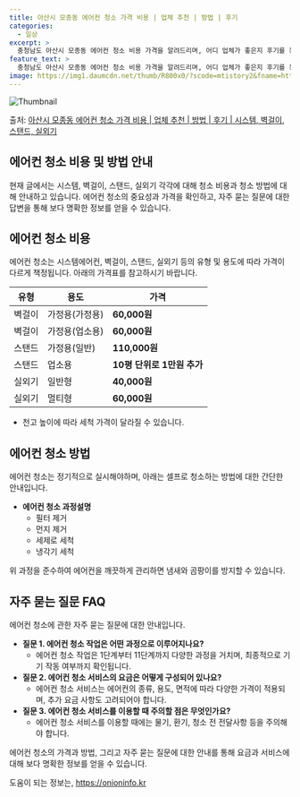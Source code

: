 ```yaml
---
title: 아산시 모종동 에어컨 청소 가격 비용 | 업체 추천 | 방법 | 후기
categories:
  - 일상
excerpt: >
  충청남도 아산시 모종동 에어컨 청소 비용 가격을 알려드리며, 어디 업체가 좋은지 후기를 통해 알아보겠습니다. 현재 글에서는 시스템, 벽걸이, 스탠드, 실외기 각각에 대해 청소 비용이 나와 있으니 참고하시면 되겠습니다. 에어컨 분해 청소 방법 보기 👈 클릭셀프 에어컨 청소 방법 보기👈 클릭아산시 모종동 에어컨 청소 비용시스템에어컨 방식클리닝방식금액1way 방식에어컨 완전분해80,000원1way 방식에어컨 필터세척35,000원2way 방식에어컨 완전분해90,000원2way 방식에어컨 필터세척35,000원4way 방식에어컨 완전분해120,000원4way 방식에어컨 필터세척35,000원원형방식에어컨 완전분해140,000원원형방식에어컨 필터세척35,000원에어컨 청소 견적 샘플 보기 👈 클릭에어컨 냄새의 원인에어..
feature_text: >
  충청남도 아산시 모종동 에어컨 청소 비용 가격을 알려드리며, 어디 업체가 좋은지 후기를 통해 알아보겠습니다. 현재 글에서는 시스템, 벽걸이, 스탠드, 실외기 각각에 대해 청소 비용이 나와 있으니 참고하시면 되겠습니다. 에어컨 분해 청소 방법 보기 👈 클릭셀프 에어컨 청소 방법 보기👈 클릭아산시 모종동 에어컨 청소 비용시스템에어컨 방식클리닝방식금액1way 방식에어컨 완전분해80,000원1way 방식에어컨 필터세척35,000원2way 방식에어컨 완전분해90,000원2way 방식에어컨 필터세척35,000원4way 방식에어컨 완전분해120,000원4way 방식에어컨 필터세척35,000원원형방식에어컨 완전분해140,000원원형방식에어컨 필터세척35,000원에어컨 청소 견적 샘플 보기 👈 클릭에어컨 냄새의 원인에어..
image: https://img1.daumcdn.net/thumb/R800x0/?scode=mtistory2&fname=https%3A%2F%2Fblog.kakaocdn.net%2Fdn%2Fbmltna%2FbtsHyme0ROM%2FGXcnxWgkZIse9d6vYkBIo0%2Fimg.webp
---
```


![Thumbnail](https://img1.daumcdn.net/thumb/R800x0/?scode=mtistory2&fname=https%3A%2F%2Fblog.kakaocdn.net%2Fdn%2Fbmltna%2FbtsHyme0ROM%2FGXcnxWgkZIse9d6vYkBIo0%2Fimg.webp)

<p>출처: <a href="https://onioninfo.kr/entry/%EC%95%84%EC%82%B0%EC%8B%9C-%EB%AA%A8%EC%A2%85%EB%8F%99-%EC%97%90%EC%96%B4%EC%BB%A8-%EC%B2%AD%EC%86%8C-%EA%B0%80%EA%B2%A9-%EB%B9%84%EC%9A%A9-%EC%97%85%EC%B2%B4-%EC%B6%94%EC%B2%9C-%EB%B0%A9%EB%B2%95-%ED%9B%84%EA%B8%B0-%EC%8B%9C%EC%8A%A4%ED%85%9C-%EB%B2%BD%EA%B1%B8%EC%9D%B4-%EC%8A%A4%ED%83%A0%EB%93%9C-%EC%8B%A4%EC%99%B8%EA%B8%B0" rel="dofollow">아산시 모종동 에어컨 청소 가격 비용 | 업체 추천 | 방법 | 후기 | 시스템, 벽걸이, 스탠드, 실외기</a> </p>

## 에어컨 청소 비용 및 방법 안내

현재 글에서는 시스템, 벽걸이, 스탠드, 실외기 각각에 대해 청소 비용과 청소 방법에 대해 안내하고 있습니다. 에어컨 청소의 중요성과 가격을
확인하고, 자주 묻는 질문에 대한 답변을 통해 보다 명확한 정보를 얻을 수 있습니다.

## 에어컨 청소 비용

에어컨 청소는 시스템에어컨, 벽걸이, 스탠드, 실외기 등의 유형 및 용도에 따라 가격이 다르게 책정됩니다. 아래의 가격표를 참고하시기
바랍니다.

유형 | 용도 | 가격  
---|---|---  
벽걸이 | 가정용(가정용) | **60,000원**  
벽걸이 | 가정용(업소용) | **60,000원**  
스탠드 | 가정용(일반) | **110,000원**  
스탠드 | 업소용 | **10평 단위로 1만원 추가**  
실외기 | 일반형 | **40,000원**  
실외기 | 멀티형 | **60,000원**  
  
* 천고 높이에 따라 세척 가격이 달라질 수 있습니다.

## 에어컨 청소 방법

에어컨 청소는 정기적으로 실시해야하며, 아래는 셀프로 청소하는 방법에 대한 간단한 안내입니다.

  * **에어컨 청소 과정설명**
    * 필터 제거
    * 먼지 제거
    * 세제로 세척
    * 냉각기 세척

위 과정을 준수하여 에어컨을 깨끗하게 관리하면 냄새와 곰팡이를 방지할 수 있습니다.

## 자주 묻는 질문 FAQ

에어컨 청소에 관한 자주 묻는 질문에 대한 안내입니다.

  * **질문 1. 에어컨 청소 작업은 어떤 과정으로 이루어지나요?**
    * 에어컨 청소 작업은 1단계부터 11단계까지 다양한 과정을 거치며, 최종적으로 기기 작동 여부까지 확인됩니다.
  * **질문 2. 에어컨 청소 서비스의 요금은 어떻게 구성되어 있나요?**
    * 에어컨 청소 서비스는 에어컨의 종류, 용도, 면적에 따라 다양한 가격이 적용되며, 추가 요금 사항도 고려되어야 합니다.
  * **질문 3. 에어컨 청소 서비스를 이용할 때 주의할 점은 무엇인가요?**
    * 에어컨 청소 서비스를 이용할 때에는 물기, 환기, 청소 전 전달사항 등을 주의해야 합니다.

에어컨 청소의 가격과 방법, 그리고 자주 묻는 질문에 대한 안내를 통해 요금과 서비스에 대해 보다 명확한 정보를 얻을 수 있습니다.

 

도움이 되는 정보는, <a href="https://onioninfo.kr" rel="dofollow">https://onioninfo.kr</a>



